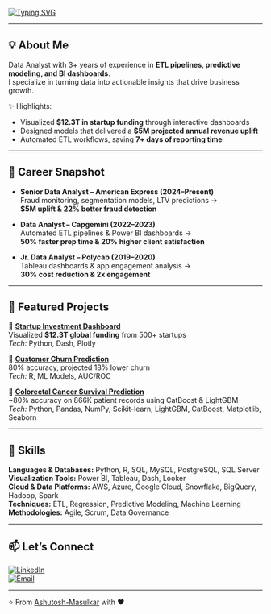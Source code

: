 [![Typing SVG](https://readme-typing-svg.herokuapp.com?color=00BFFF&size=24&center=true&vCenter=true&width=600&lines=Hi+I'm+Ashutosh+Masulkar+👋;Data+Analyst+📊)](https://git.io/typing-svg)

---

## 💡 About Me  
Data Analyst with 3+ years of experience in **ETL pipelines, predictive modeling, and BI dashboards**.  
I specialize in turning data into actionable insights that drive business growth.  

✨ Highlights:  
- Visualized **$12.3T in startup funding** through interactive dashboards  
- Designed models that delivered a **$5M projected annual revenue uplift**  
- Automated ETL workflows, saving **7+ days of reporting time**  

---

## 💼 Career Snapshot
- **Senior Data Analyst – American Express (2024–Present)**  
  Fraud monitoring, segmentation models, LTV predictions →  
  **$5M uplift & 22% better fraud detection**  

- **Data Analyst – Capgemini (2022–2023)**  
  Automated ETL pipelines & Power BI dashboards →  
  **50% faster prep time & 20% higher client satisfaction**  

- **Jr. Data Analyst – Polycab (2019–2020)**  
  Tableau dashboards & app engagement analysis →  
  **30% cost reduction & 2x engagement**  

---

## 🚀 Featured Projects

📌 **[Startup Investment Dashboard](https://github.com/Ashutosh-Masulkar/Start-Up-Growth-Investment-Dashboard/tree/main)**  
Visualized **$12.3T global funding** from 500+ startups  
*Tech:* Python, Dash, Plotly  

📌 **[Customer Churn Prediction](https://github.com/Ashutosh-Masulkar/Telecom_Customer_Churn_Analysis/blob/main/README.md)**  
80% accuracy, projected 18% lower churn  
*Tech:* R, ML Models, AUC/ROC  

📌 **[Colorectal Cancer Survival Prediction](https://github.com/Ashutosh-Masulkar/colorectal-cancer-survival-prediction)**  
~80% accuracy on 866K patient records using CatBoost & LightGBM  
*Tech:* Python, Pandas, NumPy, Scikit-learn, LightGBM, CatBoost, Matplotlib, Seaborn


---

## 🔧 Skills  
**Languages & Databases:** Python, R, SQL, MySQL, PostgreSQL, SQL Server  
**Visualization Tools:** Power BI, Tableau, Dash, Looker  
**Cloud & Data Platforms:** AWS, Azure, Google Cloud, Snowflake, BigQuery, Hadoop, Spark  
**Techniques:** ETL, Regression, Predictive Modeling, Machine Learning  
**Methodologies:** Agile, Scrum, Data Governance  


---

## 📫 Let’s Connect  
[![LinkedIn](https://img.shields.io/badge/LinkedIn-0077B5?style=for-the-badge&logo=linkedin&logoColor=white)](www.linkedin.com/in/ashutosh-masulkar-75a50919b)  
[![Email](https://img.shields.io/badge/Email-D14836?style=for-the-badge&logo=gmail&logoColor=white)](mailto:ashutoshmasulkar40@gmail.com)  

---
⭐️ From [Ashutosh-Masulkar](https://github.com/Ashutosh-Masulkar) with ❤️
